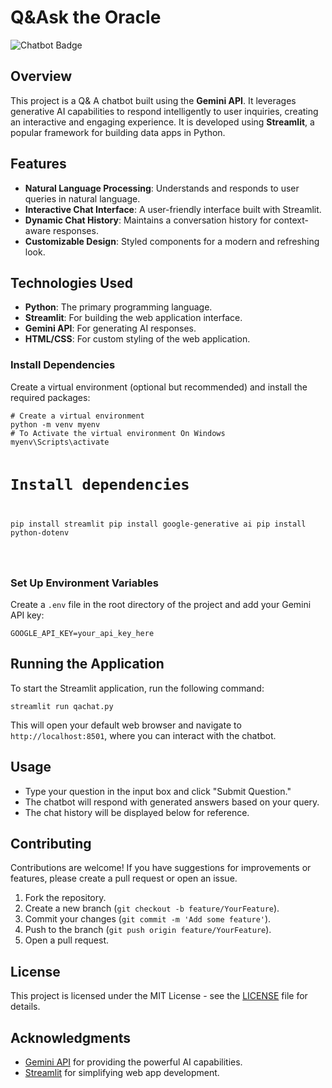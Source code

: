 <!DOCTYPE html>
<html lang="en">
<head>
    <meta charset="UTF-8">
    <meta name="viewport" content="width=device-width, initial-scale=1.0">
</head>
<body>

<h1>Q&amp;Ask the Oracle</h1>

<img src="https://img.shields.io/badge/Chatbot-Gemini-blue" alt="Chatbot Badge">

<h2>Overview</h2>
<p>
    This project is a Q&amp; A chatbot built using the <strong>Gemini API</strong>. It leverages generative AI capabilities to respond intelligently to user inquiries, creating an interactive and engaging experience. It is developed using <strong>Streamlit</strong>, a popular framework for building data apps in Python.
</p>

<h2>Features</h2>
<ul>
    <li><strong>Natural Language Processing</strong>: Understands and responds to user queries in natural language.</li>
    <li><strong>Interactive Chat Interface</strong>: A user-friendly interface built with Streamlit.</li>
    <li><strong>Dynamic Chat History</strong>: Maintains a conversation history for context-aware responses.</li>
    <li><strong>Customizable Design</strong>: Styled components for a modern and refreshing look.</li>
</ul>

<h2>Technologies Used</h2>
<ul>
    <li><strong>Python</strong>: The primary programming language.</li>
    <li><strong>Streamlit</strong>: For building the web application interface.</li>
    <li><strong>Gemini API</strong>: For generating AI responses.</li>
    <li><strong>HTML/CSS</strong>: For custom styling of the web application.</li>
</ul>

<h3>Install Dependencies</h3>
<p>
    Create a virtual environment (optional but recommended) and install the required packages:
</p>
<pre><code># Create a virtual environment
python -m venv myenv
# To Activate the virtual environment On Windows
myenv\Scripts\activate

# Install dependencies
pip install streamlit
pip install google-generative ai
pip install python-dotenv

</code></pre>

<h3>Set Up Environment Variables</h3>
<p>
    Create a <code>.env</code> file in the root directory of the project and add your Gemini API key:
</p>
<pre><code>GOOGLE_API_KEY=your_api_key_here
</code></pre>

<h2>Running the Application</h2>
<p>
    To start the Streamlit application, run the following command:
</p>
<pre><code>streamlit run qachat.py
</code></pre>
<p>
    This will open your default web browser and navigate to <code>http://localhost:8501</code>, where you can interact with the chatbot.
</p>

<h2>Usage</h2>
<ul>
    <li>Type your question in the input box and click "Submit Question."</li>
    <li>The chatbot will respond with generated answers based on your query.</li>
    <li>The chat history will be displayed below for reference.</li>
</ul>

<h2>Contributing</h2>
<p>
    Contributions are welcome! If you have suggestions for improvements or features, please create a pull request or open an issue.
</p>
<ol>
    <li>Fork the repository.</li>
    <li>Create a new branch (<code>git checkout -b feature/YourFeature</code>).</li>
    <li>Commit your changes (<code>git commit -m 'Add some feature'</code>).</li>
    <li>Push to the branch (<code>git push origin feature/YourFeature</code>).</li>
    <li>Open a pull request.</li>
</ol>

<h2>License</h2>
<p>
    This project is licensed under the MIT License - see the <a href="LICENSE">LICENSE</a> file for details.
</p>

<h2>Acknowledgments</h2>
<ul>
    <li><a href="https://cloud.google.com/generative-ai">Gemini API</a> for providing the powerful AI capabilities.</li>
    <li><a href="https://streamlit.io/">Streamlit</a> for simplifying web app development.</li>
</ul>

</body>
</html>
